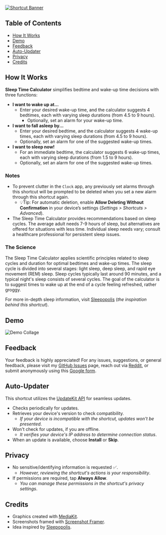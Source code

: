 [![Shortcut Banner](https://i.imgur.com/pJRwUSL.png)](https://www.icloud.com/shortcuts/2283503e5f134cc98d8b69082fd25431)

## Table of Contents

-   [How It Works](#how-it-works)
-   [Demo](#demo)
-   [Feedback](#feedback)
-   [Auto-Updater](#auto-updater)
-   [Privacy](#privacy)
-   [Credits](#credits)

## How It Works

**Sleep Time Calculator** simplifies bedtime and wake-up time decisions with three functions:

-   **I want to wake up at...**
    -   Enter your desired wake-up time, and the calculator suggests 4 bedtimes, each with varying sleep durations (from 4.5 to 9 hours).
        -   Optionally, set an alarm for your wake-up time.
-   **I want to fall asleep by...**
    -   Enter your desired bedtime, and the calculator suggests 4 wake-up times, each with varying sleep durations (from 4.5 to 9 hours).
    -   Optionally, set an alarm for one of the suggested wake-up times.
-   **I want to sleep now!**
    -   For an immediate bedtime, the calculator suggests 6 wake-up times, each with varying sleep durations (from 1.5 to 9 hours).
    -   Optionally, set an alarm for one of the suggested wake-up times.

### Notes

-   To prevent clutter in the `Clock` app, any previously set alarms through this shortcut will be prompted to be deleted when you set a new alarm through this shortcut again.
    -   💡Tip: For automatic deletion, enable **Allow Deleting Without Confirmation** in your device’s settings (_Settings > Shortcuts > Advanced_).
-   The Sleep Time Calculator provides recommendations based on sleep cycles. The average adult needs 7-9 hours of sleep, but alternatives are offered for situations with less time. Individual sleep needs vary; consult a healthcare professional for persistent sleep issues.

### The Science

The Sleep Time Calculator applies scientific principles related to sleep cycles and duration for optimal bedtimes and wake-up times. The sleep cycle is divided into several stages: light sleep, deep sleep, and rapid eye movement (REM) sleep. Sleep cycles typically last around 90 minutes, and a typical night's sleep consists of several cycles. The goal of the calculator is to suggest times to wake up at the end of a cycle feeling refreshed, rather groggy.

For more in-depth sleep information, visit [Sleepopolis](https://sleepopolis.com/calculators/sleep/) (_the inspiration behind this shortcut_).

## Demo

![Demo Collage](https://i.imgur.com/TdTPAbE.png)

## Feedback

Your feedback is highly appreciated! For any issues, suggestions, or general feedback, please visit my [GitHub Issues](https://github.com/spenpal/AppleShortcuts/issues/new/choose) page, reach out via [Reddit](https://www.reddit.com/user/spenpal_dev), or submit anonymously using this [Google form](https://forms.gle/KdJXQhysQQj4yBtS7).

## Auto-Updater

This shortcut utilizes the [UpdateKit API](https://www.mikebeas.com/updatekit-api/v1) for seamless updates.

-   Checks periodically for updates.
-   Retrieves your device's version to check compatibility.
    -   _If your device is incompatible with the shortcut, updates won't be presented_.
-   Won't check for updates, if you are offline.
    -   _It verifies your device's IP address to determine connection status_.
-   When an update is available, choose **Install** or **Skip**.

## Privacy

-   No sensitive/identifying information is requested ✅.
    -   _However, reviewing the shortcut's actions is your responsibility_.
-   If permissions are required, tap **Always Allow**.
    -   _You can manage these permissions in the shortcut's privacy settings_.

## Credits

-   Graphics created with [MediaKit](https://routinehub.co/shortcut/1911).
-   Screenshots framed with [Screenshot Framer](https://routinehub.co/shortcut/8067/).
-   Idea inspired by [Sleepopolis](https://sleepopolis.com/calculators/sleep/).
